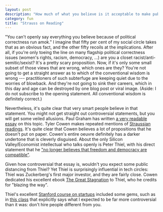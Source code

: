 ```yaml
---
layout: post
description: "How much of what you believe is it acceptable to make publicly known?"
category: fun
title: "Strauss on Reading"
---
```


"You can't openly say everything you believe because of political
correctness run amok." I imagine that fifty per cent of my social
circle takes that as an obvious fact, and the other fifty recoils at
the implications. After all, if you're only toeing the line on many
flagship political correctness issues (women's rights, racism,
democracy, ...) are you a closet racist/anti-semitic/sexist? It's a
pretty scary proposition. Now, if it's only some small subset of those
views that are wrong, which ones are they? You're not going to get a
straight answer as to which of the conventional wisdom is wrong ---
practitioners of such subterfuge are keeping quiet due to the worries
of blowback. And they're not going to sink their careers, which in
this day and age can be destroyed by one blog post or viral
image. (Aside: I do not subscribe to the opening statement. All
conventional wisdom is definitely correct.)

Nevertheless, it's quite clear that very smart people believe in that
statement. You might not get straight out controversial statements,
but you will get some veiled allusions. Paul Graham has written [a
very readable essay](http://paulgraham.com/say.html) on this
topic. Tyler Cowen makes repeated mentions of [Straussian
readings](http://en.wikipedia.org/wiki/Leo_Strauss#Strauss_on_reading). It's
quite clear that Cowen believes a lot of propositions that he doesn't
put on paper. Cowen's entire oeuvre definitely has a darker undertone
that is cleverly disguised. About the only Silicon Valley/Economist
intellectual who talks openly is Peter Thiel, with his direct
statement that he ["no longer believes that freedom and democracy are
compatible"](http://www.cato-unbound.org/2009/04/13/peter-thiel/education-libertarian).

Given how controversial that essay is, wouldn't you expect some public
distancing from Thiel? Yet Thiel is surprisingly influential in tech
circles: Thiel was Zuckerberg's first major investor, and they are
fairly close. Cowen dedicated his excellent ebook [The Great
Stagnation](http://en.wikipedia.org/wiki/The_Great_Stagnation) to
Thiel, who he credits for "blazing the way".

Thiel's excellent [Stanford course on
startups](http://blakemasters.com/peter-thiels-cs183-startup) included
some gems, such as in [this
class](http://blakemasters.com/post/21437840885/peter-thiels-cs183-startup-class-5-notes-essay)
that explicitly says what I expected to be far more controversial than
it was: don't hire people different from you.

